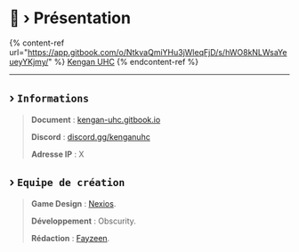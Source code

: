 # 📕 ›  Présentation

{% content-ref url="https://app.gitbook.com/o/NtkvaQmiYHu3jWleqFjD/s/hWO8kNLWsaYeueyYKjmy/" %}
[Kengan UHC](https://app.gitbook.com/o/NtkvaQmiYHu3jWleqFjD/s/hWO8kNLWsaYeueyYKjmy/)
{% endcontent-ref %}

***



## › `Informations`

> **Document** : [kengan-uhc.gitbook.io](https://kengan-uhc.gitbook.io/)
>
> **Discord** : [discord.gg/kenganuhc](https://discord.gg/ycjqgdSNHq)
>
> **Adresse IP** : X

## › `Equipe de création`&#x20;

> **Game Design** : [Nexios](https://bento.me/nexios).
>
> **Développement** : Obscurity.
>
> **Rédaction** : [Fayzeen](https://bento.me/fayzeen).
